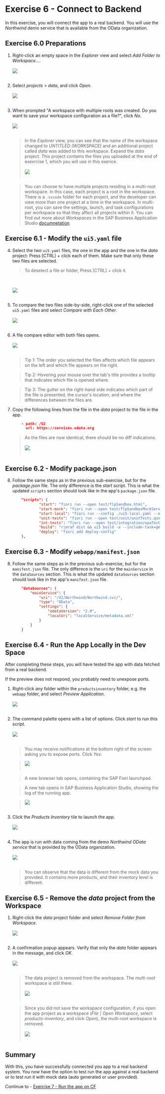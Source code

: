 # Exercise 6 - Connect to Backend

In this exercise, you will connect the app to a real backend. You will use the *Northwind* demo service that is available from the OData organization.


## Exercise 6.0 Preparations

1.	Right-click an empty space in the *Explorer* view and select *Add Folder to Workspace...*.
    <br><br>![](images/2020-10_BAS_Multi-Root-1_.jpg)<br><br>

2. Select *projects > data*, and click *Open*.
    <br><br>![](images/2020-10_BAS_Multi-Root-2_.jpg)<br><br>

3. When prompted "A workspace with multiple roots was created. Do you want to save your workspace configuration as a file?", click *No*. 
    <br><br>![](images/2020-10_BAS_Multi-Root-3_.jpg)<br><br>

    >In the *Explorer* view, you can see that the name of the workspace changed to *UNTITLED (WORKSPACE)* and an additional project called *data* was added to this workspace. Expand the *data* project. This project contains the files you uploaded at the end of exexrcise 1,  which you will use in this exerice.
    ><br><br>![](images/2020-10_BAS_Multi-Root-4_.jpg)<br><br>

    >You can choose to have multiple projects residing in a multi-root workspace. In this case, each project is a root in the workspace. There is a `.vscode` folder for each project, and the developer can view more than one project at a time in the workspace. In multi-root, you can save the settings, launch, and task configurations per workspace so that they affect all projects within it. You can find out more about *Workspaces* in the SAP Business Application Studio [documnetation](https://help.sap.com/viewer/9d1db9835307451daa8c930fbd9ab264/Cloud/en-US/0919ce1ca4a342628e49c0f5e9c8cdcf.html).

## Exercise 6.1 - Modify the `ui5.yaml` file

4. Select the two `ui5.yaml` files, the one in the app and the one in the *data* project: Press [CTRL] + click each of them. Make sure that only these two files are selected.
    >To deselect a file or folder, Press [CTRL] + click it.

    <br><br>![](images/2020-10_BAS_ui5-yaml_Compare-1_.jpg)<br><br>

5. To compare the two files side-by-side, right-click one of the selected `ui5.yaml` files and select *Compare with Each Other*.
    <br><br>![](images/2020-10_BAS_ui5-yaml_Compare-2_.jpg)<br><br>

6. A file compare editor with both files opens.
    <br><br>![](images/2020-10_BAS_ui5-yaml_Compare-3_.jpg)<br><br>

    >Tip 1: The order you selected the files affects which file appears on the left and which file appears on the right.

    >Tip 2: Hovering your mouse over the tab's title provides a tooltip that indicates which file is opened where.

    >Tip 3: The gutter on the right-hand side indicates which part of the file is presented, the cursor's location, and where the differences between the files are.

7. Copy the following lines from the file in the *data* project to the file in the app.
    ```json
        - path: /V2
          url: https://services.odata.org
    ```
    
    >As the files are now identical, there should be no diff indications.
    ><br><br>![](images/2020-10_BAS_ui5-yaml_Compare-5_.jpg)<br><br>

## Exercise 6.2 - Modify package.json

8. Follow the same steps as in the previous sub-exercise, but for the *package.json* file. The only difference is the *start* script. This is what the updated `scripts` section should look like in the app's `package.json` file.
    ```json
        "scripts": {
                "start": "fiori run --open test/flpSandbox.html",
                "start-mock": "fiori run --open test/flpSandboxMockServer.html",
                "start-local": "fiori run --config ./ui5-local.yaml --open test/flpSandboxMockServer.html",
                "unit-tests": "fiori run --open test/unit/unitTests.qunit.html",
                "int-tests": "fiori run --open test/integration/opaTests.qunit.html",
                "build": "rimraf dist && ui5 build -a --include-task=generateManifestBundle generateCachebusterInfo",
                "deploy": "fiori add deploy-config"
        },
    ```

## Exercise 6.3 - Modify `webapp/manifest.json`

8. Follow the same steps as in the previous sub-exercise, but for the `manifest.json` file. The only differece is the `uri` for the `mainService` in the `dataSources` section. This is what the updated `dataSources` section should look like in the app's `manifest.json` file.
    ```json
		"dataSources": {
			"mainService": {
				"uri": "/V2/Northwind/Northwind.svc/",
				"type": "OData",
				"settings": {
					"odataVersion": "2.0",
					"localUri": "localService/metadata.xml"
				}
			}
		}
    ```

## Exercise 6.4 - Run the App Locally in the Dev Space

After completing these steps, you will have tested the app with data fetched from a real backend.

If the preview does not respond, you probably need to unexpose ports.

1.	Right-click any folder within the `productsinventory` folder, e.g. the `webapp` folder, and select *Preview Application*.
    <br><br>![](images/2020-10_BAS_Preview_Application_Start-1_.jpg)<br><br>

2.	The command palette opens with a list of options. Click *start* to run this script.
    <br><br>![](images/2020-10_BAS_Preview_Application_Start-2_.jpg)<br><br>

    >You may receive notifications at the bottom right of the screen asking you to expose ports. Click *Yes*.

    >![](images/2020-10_BAS_Expose_Port_Notification_.jpg)<br><br>

    >A new browser tab opens, containing the SAP Fiori launchpad.

    >A new tab opens in SAP Business Application Studio, showing the log of the running app.

    >![](images/2020-10_BAS_Preview_Application_Start-3_.jpg)<br><br>


3. Click the *Products Inventory* tile to launch the app.
    <br><br>![](images/2020-10_BAS_Preview_Application_Start-4_.jpg)<br><br>

4. The app is run with data coming from the demo *Northwind OData service* that is provided by the OData organization.
    <br><br>![](images/2020-10_BAS_Preview_Application_Start-5_.jpg)<br><br>

    >You can observe that the data is different from the mock data you provided. It contains more products, and their inventory level is different.

## Exercise 6.5 - Remove the *data* project from the Workspace

1. Right-click the *data* project folder and select *Remove Folder from Workspace*.
    <br><br>![](images/2020-10_BAS_Multi-Root_Remove-1_.jpg)<br><br>

2. A confirmation popup appears. Verify that only the *data* folder appears in the message, and click *OK*.
    <br><br>![](images/2020-10_BAS_Multi-Root_Remove-2_.jpg)<br><br>

    >The data project is removed from the workspace. The multi-root workspace is still there.
    ><br><br>![](images/2020-10_BAS_Multi-Root_Remove-3_.jpg)<br><br>

    >Since you did not save the workspace configuration, if you open the app project as a workspace (*File | Open Workspace*, select *products-inventory*, and click *Open*), the multi-root workspace is removed.
    ><br><br>![](images/2020-10_BAS_Multi-Root_Remove-4_.jpg)<br><br>


## Summary

With this, you have successfully connected you app to a real backend system. You now have the option to test run the app against a real backend or to test run it with mock data (auto generated or user provided).

Continue to - [Exercise 7 - Run the app on CF](../ex7/README.md)
